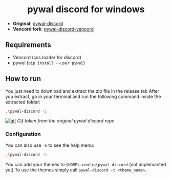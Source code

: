 <h1 align="center">pywal discord for windows</h1>

- **Original**: [pywal-discord](https://github.com/franekxtb/pywal-discord)
- **Vencord fork**: [pywal-discord-vencord](https://github.com/quantumwavves/pywal-discord-vencord)

## Requirements

- Vencord (css loader for discord)
- pywal (`pip install --user pywal`)

## How to run

You just need to download and extract the zip file in the release tab
After you extract, go in your terminal and run the following command inside the extracted folder:

```sh
.\pywal-discord -i
```

[![gif](https://raw.githubusercontent.com/FilipLitwora/pywal-discord/master/images/out.gif)](https://www.youtube.com/watch?v=HZ7CXAt3N2Y)
*Gif taken from the original pywal discord repo*

### Configuration

You can also use `-h` to see the help menu:

```sh
.\pywal-discord -h
```

You can add your themes to `$HOME\.config\pywal-discord` (not implemanted yet)
To use the themes simply call `pywal-discord -t <theme_name>`.
